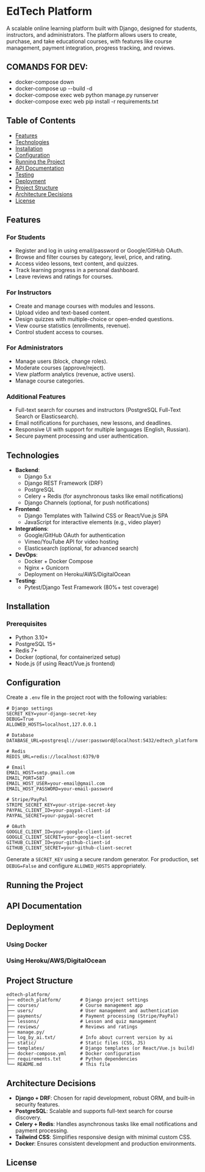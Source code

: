 # EdTech Platform

A scalable online learning platform built with Django, designed for students, instructors, and administrators. The platform allows users to create, purchase, and take educational courses, with features like course management, payment integration, progress tracking, and reviews.

## COMANDS FOR DEV:
- docker-compose down
- docker-compose up --build -d
- docker-compose exec web python manage.py runserver
- docker-compose exec web pip install -r requirements.txt

## Table of Contents
- [Features](#features)
- [Technologies](#technologies)
- [Installation](#installation)
- [Configuration](#configuration)
- [Running the Project](#running-the-project)
- [API Documentation](#api-documentation)
- [Testing](#testing)
- [Deployment](#deployment)
- [Project Structure](#project-structure)
- [Architecture Decisions](#architecture-decisions)
- [License](#license)

## Features

### For Students
- Register and log in using email/password or Google/GitHub OAuth.
- Browse and filter courses by category, level, price, and rating.
- Access video lessons, text content, and quizzes.
- Track learning progress in a personal dashboard.
- Leave reviews and ratings for courses.

### For Instructors
- Create and manage courses with modules and lessons.
- Upload video and text-based content.
- Design quizzes with multiple-choice or open-ended questions.
- View course statistics (enrollments, revenue).
- Control student access to courses.

### For Administrators
- Manage users (block, change roles).
- Moderate courses (approve/reject).
- View platform analytics (revenue, active users).
- Manage course categories.

### Additional Features
- Full-text search for courses and instructors (PostgreSQL Full-Text Search or Elasticsearch).
- Email notifications for purchases, new lessons, and deadlines.
- Responsive UI with support for multiple languages (English, Russian).
- Secure payment processing and user authentication.

## Technologies

- **Backend**:
  - Django 5.x
  - Django REST Framework (DRF)
  - PostgreSQL
  - Celery + Redis (for asynchronous tasks like email notifications)
  - Django Channels (optional, for push notifications)
- **Frontend**:
  - Django Templates with Tailwind CSS or React/Vue.js SPA
  - JavaScript for interactive elements (e.g., video player)
- **Integrations**:
  - Google/GitHub OAuth for authentication
  - Vimeo/YouTube API for video hosting
  - Elasticsearch (optional, for advanced search)
- **DevOps**:
  - Docker + Docker Compose
  - Nginx + Gunicorn
  - Deployment on Heroku/AWS/DigitalOcean
- **Testing**:
  - Pytest/Django Test Framework (80%+ test coverage)

## Installation

### Prerequisites
- Python 3.10+
- PostgreSQL 15+
- Redis 7+
- Docker (optional, for containerized setup)
- Node.js (if using React/Vue.js frontend)

## Configuration

Create a `.env` file in the project root with the following variables:

```env
# Django settings
SECRET_KEY=your-django-secret-key
DEBUG=True
ALLOWED_HOSTS=localhost,127.0.0.1

# Database
DATABASE_URL=postgresql://user:password@localhost:5432/edtech_platform

# Redis
REDIS_URL=redis://localhost:6379/0

# Email
EMAIL_HOST=smtp.gmail.com
EMAIL_PORT=587
EMAIL_HOST_USER=your-email@gmail.com
EMAIL_HOST_PASSWORD=your-email-password

# Stripe/PayPal
STRIPE_SECRET_KEY=your-stripe-secret-key
PAYPAL_CLIENT_ID=your-paypal-client-id
PAYPAL_SECRET=your-paypal-secret

# OAuth
GOOGLE_CLIENT_ID=your-google-client-id
GOOGLE_CLIENT_SECRET=your-google-client-secret
GITHUB_CLIENT_ID=your-github-client-id
GITHUB_CLIENT_SECRET=your-github-client-secret
```

Generate a `SECRET_KEY` using a secure random generator. For production, set `DEBUG=False` and configure `ALLOWED_HOSTS` appropriately.

## Running the Project

<!-- 2. Start Celery for asynchronous tasks:
   ```bash
   celery -A edtech_platform worker -l info
   ```

3. (Optional) Start Celery Beat for scheduled tasks:
   ```bash
   celery -A edtech_platform beat -l info
   ```

4. Access the platform at `http://localhost:8000`. -->

## API Documentation

<!-- The API is documented using Swagger/OpenAPI. After starting the server, access the documentation at:

```
http://localhost:8000/api/schema/swagger-ui/
```

Key endpoints:
- `/api/courses/` - List and filter courses
- `/api/courses/{id}/` - Course details
- `/api/enrollments/` - Manage course enrollments
- `/api/reviews/` - Manage reviews
- `/api/auth/` - Authentication and registration -->

## Deployment

### Using Docker
<!-- 1. Build and start containers:
   ```bash
   docker-compose up --build
   ```

2. Apply migrations inside the container:
   ```bash
   docker-compose exec web python manage.py migrate
   ``` -->

### Using Heroku/AWS/DigitalOcean
<!-- 1. Configure the platform-specific settings (e.g., database, Redis).
2. Deploy using Gunicorn and Nginx:
   ```bash
   gunicorn edtech_platform.wsgi:application --bind 0.0.0.0:8000
   ```

Refer to platform-specific guides for detailed steps. -->

## Project Structure

```
edtech-platform/
├── edtech_platform/       # Django project settings
├── courses/               # Course management app
├── users/                 # User management and authentication
├── payments/              # Payment processing (Stripe/PayPal)
├── lessons/               # Lesson and quiz management
├── reviews/               # Reviews and ratings
├── manage.py/
├── log_by_ai.txt/         # Info about current version by ai
├── static/                # Static files (CSS, JS)
├── templates/             # Django templates (or React/Vue.js build)
├── docker-compose.yml     # Docker configuration
├── requirements.txt       # Python dependencies
└── README.md              # This file
```

## Architecture Decisions

- **Django + DRF**: Chosen for rapid development, robust ORM, and built-in security features.
- **PostgreSQL**: Scalable and supports full-text search for course discovery.
- **Celery + Redis**: Handles asynchronous tasks like email notifications and payment processing.
- **Tailwind CSS**: Simplifies responsive design with minimal custom CSS.
- **Docker**: Ensures consistent development and production environments.

## License

<!-- This project is licensed under the MIT License. See the `LICENSE` file for details. -->